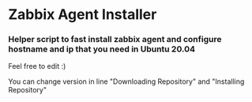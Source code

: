 # Zabbix Agent Installer
### Helper script to fast install zabbix agent and configure hostname and ip that you need in Ubuntu 20.04

Feel free to edit :)

You can change version in line "Downloading Repository" and "Installing Repository"
